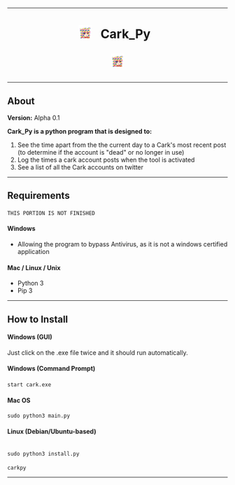 --------------------------------------------

# <p align="center"> <img src="https://raw.githubusercontent.com/Lin8x/cark_py/master/python_cark.png" alt="carklogo" width="30" height="30"> &nbsp; Cark_Py &nbsp; <p align="center"> <img src="https://raw.githubusercontent.com/Lin8x/cark_py/master/python_cark.png" alt="carklogo" width="30" height="30">

--------------------------------------------

## About

**Version:** Alpha 0.1

**Cark_Py is a python program that is designed to:**
1. See the time apart from the the current day to a Cark's most recent post (to determine if the account is "dead" or no longer in use)
2. Log the times a cark account posts when the tool is activated
3. See a list of all the Cark accounts on twitter

--------------------------------------------

## Requirements
``` THIS PORTION IS NOT FINISHED ```

#### Windows
- Allowing the program to bypass Antivirus, as it is not a windows certified application

#### Mac / Linux / Unix
- Python 3
- Pip 3

--------------------------------------------

## How to Install

#### Windows (GUI)

Just click on the .exe file twice and it should run automatically.

#### Windows (Command Prompt)

```start cark.exe```

#### Mac OS

```cd PATH/TO/DIRECTORY/OF/PROJECT
sudo python3 main.py
```

#### Linux (Debian/Ubuntu-based)

```cd PATH/TO/DIRECTORY/OF/PROJECT 

sudo python3 install.py

carkpy
```

--------------------------------------------
